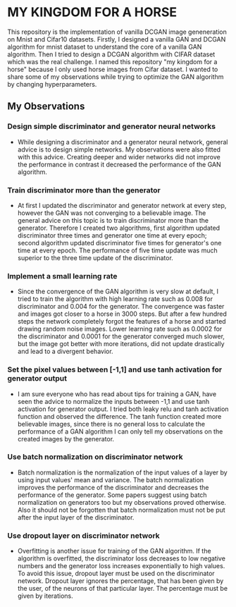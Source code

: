 # MY KINGDOM FOR A HORSE

This repository is the implementation of vanilla DCGAN image geneneration on Mnist and Cifar10 datasets. Firstly, I designed a vanilla GAN and DCGAN algorithm for mnist dataset to understand the core of a vanilla GAN algorithm. Then I tried to design a DCGAN algorithm with CIFAR dataset which was the real challenge. I named this repository "my kingdom for a horse" because I only used horse images from Cifar dataset. I wanted to share some of my observations while trying to optimize the GAN algorithm by changing hyperparameters. 

## My Observations

### Design simple discriminator and generator neural networks

* While designing a discriminator and a generator neural network, general advice is to design simple networks. My observations were also fitted with this advice. Creating deeper and wider networks did not improve the performance in contrast it decreased the performance of the GAN algorithm.

### Train discriminator more than the generator

* At first I updated the discriminator and generator network at every step, however the GAN was not converging to a believable image. The general advice on this topic is to train discriminator more than the generator. Therefore I created two algorithms, first algorithm updated discriminator three times and generator one time at every epoch; second algorithm updated discriminator five times for generator's one time at every epoch. The performance of five time update was much superior to the three time update of the discriminator.

### Implement a small learning rate

* Since the convergence of the GAN algorithm is very slow at default, I tried to train the algorithm with high learning rate such as 0.008 for discriminator and 0.004 for the generator. The convergence was faster and images got closer to a horse in 3000 steps. But after a few hundred steps the network completely forgot the features of a horse and started drawing random noise images. Lower learning rate such as 0.0002 for the discriminator and 0.0001 for the generator converged much slower, but the image got better with more iterations, did not update drastically and lead to a divergent behavior.

###  Set the pixel values between [-1,1] and use tanh activation for generator output

* I am sure everyone who has read about tips for training a GAN, have seen the advice to normalize the inputs between -1,1 and use tanh activation for generator output. I tried both leaky relu and tanh activation function and observed the difference. The tanh function created more believable images, since there is no general loss to calculate the performance of a GAN algorithm I can only tell my observations on the created images by the generator.

### Use batch normalization on discriminator network

* Batch normalization is the normalization of the input values of a layer by using input values' mean and variance. The batch normalization improves the performance of the discriminator and decreases the performance of the generator. Some papers suggest using batch normalization on generators too but my observations proved otherwise. Also it should not be forgotten that batch normalization must not be put after the input layer of the discriminator.

### Use dropout layer on discriminator network

* Overfitting is another issue for training of the GAN algorithm. If the algorithm is overfitted, the discriminator loss decreases to low negative numbers and the generator loss increases exponentially to high values. To avoid this issue, dropout layer must be used on the discriminator network. Dropout layer ignores the percentage, that has been given by the user, of the neurons of that particular layer. The percentage must be given by iterations.

